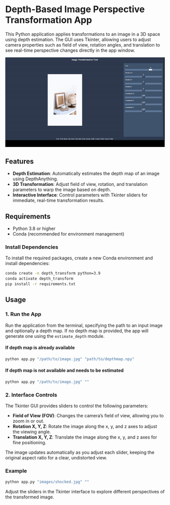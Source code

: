 # Depth-Based Image Perspective Transformation App

This Python application applies transformations to an image in a 3D space using depth estimation. The GUI uses Tkinter, allowing users to adjust camera properties such as field of view, rotation angles, and translation to see real-time perspective changes directly in the app window.


![Transformation Demo](assets/transformation_demo.gif)
## Features

- **Depth Estimation**: Automatically estimates the depth map of an image using DepthAnything.
- **3D Transformation**: Adjust field of view, rotation, and translation parameters to warp the image based on depth.
- **Interactive Interface**: Control parameters with Tkinter sliders for immediate, real-time transformation results.

## Requirements

- Python 3.8 or higher
- Conda (recommended for environment management)

### Install Dependencies

To install the required packages, create a new Conda environment and install dependencies:

```bash
conda create -n depth_transform python=3.9
conda activate depth_transform
pip install -r requirements.txt
```

## Usage

### 1. Run the App

Run the application from the terminal, specifying the path to an input image and optionally a depth map. If no depth map is provided, the app will generate one using the `estimate_depth` module.

#### If depth map is already available
```bash
python app.py "/path/to/image.jpg" "path/to/depthmap.npy"
```

#### If depth map is not available and needs to be estimated
```bash
python app.py "/path/to/image.jpg" ""
```

### 2. Interface Controls

The Tkinter GUI provides sliders to control the following parameters:

- **Field of View (FOV)**: Changes the camera’s field of view, allowing you to zoom in or out.
- **Rotation X, Y, Z**: Rotate the image along the x, y, and z axes to adjust the viewing angle.
- **Translation X, Y, Z**: Translate the image along the x, y, and z axes for fine positioning.

The image updates automatically as you adjust each slider, keeping the original aspect ratio for a clear, undistorted view.

### Example

```bash
python app.py "images/shocked.jpg" ""
```

Adjust the sliders in the Tkinter interface to explore different perspectives of the transformed image.


